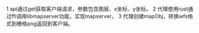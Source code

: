 ## 

1 api通过get获取客户端请求，参数包含图层、x坐标、y坐标。
2 代理使用rust通过ffi调用libmapserver功能，实现mapserver。
3 代理创建mapObj，转换wfs格式到栅格png返回到客户端。
